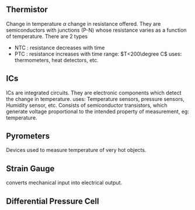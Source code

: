 ## Thermistor 
Change in temperature $\alpha$ change in resistance offered.
They are semiconductors with junctions (P-N) whose resistance varies as a function of temperature.
There are 2 types
- NTC : resistance decreases with time
- PTC : resistance increases with time 
range: $T<200\degree C$
uses: thermometers, heat detectors, etc.
## ICs
ICs are integrated circuits.
They are electronic components which detect the change in temperature.
uses: Temperature sensors, pressure sensors, Humidity sensor, etc.
Consists of semiconductor transistors, which generate voltage proportional to the intended property of measurement, eg: temperature. 
## Pyrometers
Devices used to measure temperature of very hot objects.

## Strain Gauge 
converts mechanical input into electrical output.
## Differential Pressure Cell







